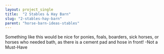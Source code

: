 ```yaml
---
layout: project_single
title:  "2 Stables & Hay Barn"
slug: "2-stables-hay-barn"
parent: "horse-barn-ideas-stables"
---
```

Something like this would be nice for ponies, foals, boarders, sick horses, or horses who needed bath, as there is a cement pad and hose in front! -Not a Must-Have
